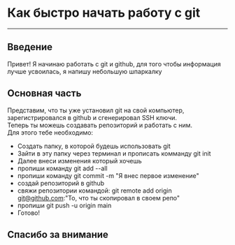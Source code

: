 # Как быстро начать работу с git

---
## Введение
Привет! Я начинаю работать с git и github, для того чтобы информация лучше усвоилась, я напишу небольшую шпаркалку
## Основная часть
Представим, что ты уже установил git на свой компьютер, зарегистрировался в github и сгенерировал SSH ключи.  
Теперь ты можешь создавать репозиторий и работать с ним.  
Для этого тебе необходимо:  
* Создать папку, в которой будешь использовать git
* Зайти в эту папку через терминал и прописать комманду git init
* Далее внеси изменения который хочешь 
* пропиши команду git add --all
* пропиши команду git commit -m "Я внес первое изменение"
* создай репозиторий в github 
* свяжи репозитории командой: git remote add origin git@github.com:"То, что ты скопировал в своем репо"
* пропиши git push -u origin main
* Готово!

## Спасибо за внимание
